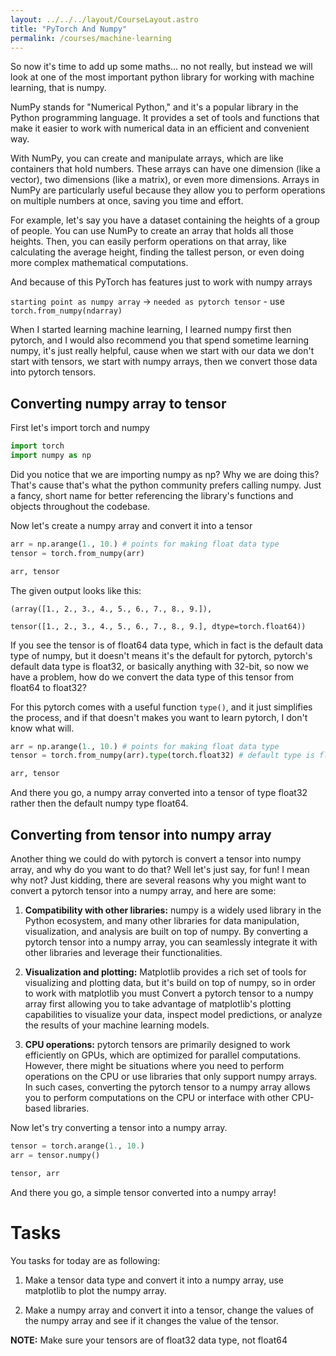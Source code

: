 ```yaml
---
layout: ../../../layout/CourseLayout.astro
title: "PyTorch And Numpy"
permalink: /courses/machine-learning
---
```


So now it's time to add up some maths... no not really, but instead we will look at one of the most important python library for working with machine learning, that is numpy.

NumPy stands for "Numerical Python," and it's a popular library in the Python programming language. It provides a set of tools and functions that make it easier to work with numerical data in an efficient and convenient way.

With NumPy, you can create and manipulate arrays, which are like containers that hold numbers. These arrays can have one dimension (like a vector), two dimensions (like a matrix), or even more dimensions. Arrays in NumPy are particularly useful because they allow you to perform operations on multiple numbers at once, saving you time and effort.

For example, let's say you have a dataset containing the heights of a group of people. You can use NumPy to create an array that holds all those heights. Then, you can easily perform operations on that array, like calculating the average height, finding the tallest person, or even doing more complex mathematical computations.

And because of this PyTorch has features just to work with numpy arrays

`starting point as numpy array` -> `needed as pytorch tensor` - use `torch.from_numpy(ndarray)`

When I started learning machine learning, I learned numpy first then pytorch, and I would also recommend you that spend sometime learning numpy, it's just really helpful, cause when we start with our data we don't start with tensors, we start with numpy arrays, then we convert those data into pytorch tensors.

## Converting numpy array to tensor

First let's import torch and numpy

```python
import torch
import numpy as np
```

Did you notice that we are importing numpy as np? Why we are doing this? That's cause that's what the python community prefers calling numpy. Just a fancy, short name for better referencing the library's functions and objects throughout the codebase.

Now let's create a numpy array and convert it into a tensor

```python
arr = np.arange(1., 10.) # points for making float data type
tensor = torch.from_numpy(arr)

arr, tensor
```

The given output looks like this:

```
(array([1., 2., 3., 4., 5., 6., 7., 8., 9.]),

tensor([1., 2., 3., 4., 5., 6., 7., 8., 9.], dtype=torch.float64))
```

If you see the tensor is of float64 data type, which in fact is the default data type of numpy, but it doesn't means it's the default for pytorch, pytorch's default data type is float32, or basically anything with 32-bit, so now we have a problem, how do we convert the data type of this tensor from float64 to float32?

For this pytorch comes with a useful function `type()`, and it just simplifies the process, and if that doesn't makes you want to learn pytorch, I don't know what will.

```python
arr = np.arange(1., 10.) # points for making float data type
tensor = torch.from_numpy(arr).type(torch.float32) # default type is float32

arr, tensor
```

And there you go, a numpy array converted into a tensor of type float32 rather then the default numpy type float64.

## Converting from tensor into numpy array

Another thing we could do with pytorch is convert a tensor into numpy array, and why do you want to do that? Well let's just say, for fun! I mean why not? Just kidding, there are several reasons why you might want to convert a pytorch tensor into a numpy array, and here are some:

1. **Compatibility with other libraries:** numpy is a widely used library in the Python ecosystem, and many other libraries for data manipulation, visualization, and analysis are built on top of numpy. By converting a pytorch tensor into a numpy array, you can seamlessly integrate it with other libraries and leverage their functionalities.

2. **Visualization and plotting:** Matplotlib provides a rich set of tools for visualizing and plotting data, but it's build on top of numpy, so in order to work with matplotlib you must Convert a pytorch tensor to a numpy array first allowing you to take advantage of matplotlib's plotting capabilities to visualize your data, inspect model predictions, or analyze the results of your machine learning models.

3. **CPU operations:** pytorch tensors are primarily designed to work efficiently on GPUs, which are optimized for parallel computations. However, there might be situations where you need to perform operations on the CPU or use libraries that only support numpy arrays. In such cases, converting the pytorch tensor to a numpy array allows you to perform computations on the CPU or interface with other CPU-based libraries.

Now let's try converting a tensor into a numpy array.

```python
tensor = torch.arange(1., 10.)
arr = tensor.numpy()

tensor, arr
```

And there you go, a simple tensor converted into a numpy array!

# Tasks

You tasks for today are as following:

1. Make a tensor data type and convert it into a numpy array, use matplotlib to plot the numpy array.

2. Make a numpy array and convert it into a tensor, change the values of the numpy array and see if it changes the value of the tensor.

<p class="text-white bg-blue-400 p-2 rounded-md">
<b>NOTE:</b> Make sure your tensors are of float32 data type, not float64
</p>
